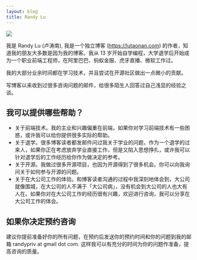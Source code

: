 ```yaml
---
layout: blog
title: Randy Lu
---
```


![](/images/avatars/randy.jpg)

我是 Randy Lu (卢涛南), 我是一个独立博客 (https://lutaonan.com) 的作者，知道我的朋友大多数是因为我的博客。我从 13 岁开始自学编程，大学退学后开始成为一个职业前端工程师，在阿里巴巴、蚂蚁金服、虎牙直播、微软工作过。

我的大部分业余时间都在学习技术，并且尝试在开源社区做出一点微小的贡献。

写博客以来收到过很多咨询问题的邮件，给很多陌生人回答过自己浅显的经验之谈。

## 我可以提供哪些帮助？

- 关于前端技术。我的主业和兴趣偏重在前端，如果你对学习前端技术有一些困惑，或许我可以给你提供很多实际的帮助。
- 关于退学。很多博客读者都发邮件问过我关于学业的问题，作为一个退学的过来人，如果你正在考虑放弃学业直接工作，但是又陷入思想挣扎，或许我可以针对退学后的工作经历给你作为做决定的参考。
- 关于开源。我做过很多开源项目，也因为开源得到了很多机会。你可以向我询问关于如何参与开源的问题。
- 关于在大公司工作的体验。和博客读者沟通的过程中我深刻地体会到，大公司就像围城，在大公司的人不满于「大公司病」，没有机会到大公司的人也大有人在。如果你对在大公司工作的经历很有兴趣，欢迎进行咨询，我可以分享在大公司工作的体会。

## 如果你决定预约咨询

建议你提前准备好你的所有问题，在预约后发送你的预约时间和你的问题到我的邮箱 randypriv at gmail dot com. 这样我可以有充分的时间为你的问题作准备，提高咨询的质量。
